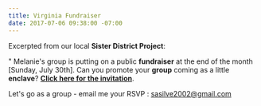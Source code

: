 ```yaml
---
title: Virginia Fundraiser
date: 2017-07-06 09:38:00 -07:00
---
```


Excerpted from our local **Sister District Project**:

" Melanie's group is putting on a public **fundraiser** at the end of the month [Sunday, July 30th].  Can you promote your **group** coming as a little **enclave**?  [**Click here for the invitation**](http://evite.me/bQ4vh314bU). 

Let's go as a group - email me your RSVP :
sasilve2002@gmail.com 